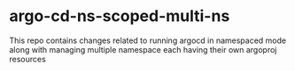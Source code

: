# argo-cd-ns-scoped-multi-ns
This repo contains changes related to running argocd in namespaced mode along with managing multiple namespace each having their own argoproj resources
